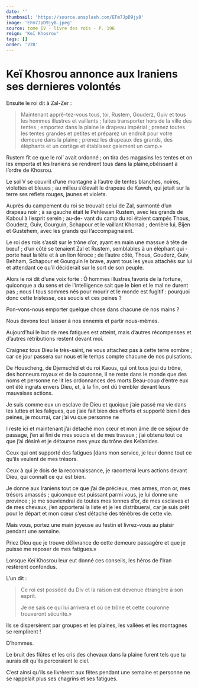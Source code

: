 ```yaml
---
date: ''
thumbnail: 'https://source.unsplash.com/EFm7JpD9jy8'
image: 'EFm7JpD9jy8.jpeg'
source: tome IV - livre des rois - P. 196
reign: 'Keï Khosrou'
tags: []
order: '228'
---
```


# Keï Khosrou annonce aux Iraniens ses dernieres volontés

Ensuite le roi dit à Zal-Zer :

> Maintenant apprê-tez-vous tous, toi, Rustem, Gouderz, Guiv et tous les hommes illustres et vaillants ; faites transporter hors de la ville des tentes ; emportez dans la plaine le drapeau impérial ; prenez toutes les tentes grandes et petites et préparez un endroit pour votre demeure dans la plaine ; prenez les drapeaux des grands, des éléphants et un cortège et établissez gaiement un camp.»

Rustem fit ce que le roi’ avait ordonné ; on tira des magasins les tentes et on les emporta et les Iraniens se rendirent tous dans la plaine,obéissant à l’ordre de Khosrou.

Le sol V se couvrit d’une montagne à l’autre de tentes blanches, noires, violettes et bleues ; au milieu s’élevait le drapeau de Kaweh, qui jetait sur la terre ses reflets rouges, jaunes et violets.

Auprès du campement du roi se trouvait celui de Zal, surmonté d’un drapeau noir ; à sa gauche était le Pehlewan Rustem, avec les grands de Kaboul à l’esprit serein ; au-de-
vant du camp du roi étaient campés Thous, Gouderz, Guiv, Gourguin, Schapour et le vaillant Khorrad ; derrière lui, Bijen et Gustehem, avec les grands qui I’accompagnaient.

Le roi des rois s’assit sur le trône d’or, ayant en main une massue à tête de bœuf ; d’un côté se tenaient Zal et Rustem, semblables à un éléphant qui -porte haut la tête et à un lion féroce ; de l’autre côté, Thous, Gouderz, Guiv, Behham, Schapour et Gourguin le brave, ayant tous les yeux attachés sur lui et attendant ce qu’il déciderait sur le sort de son peuple.

Alors le roi dit d’une voix forte : Ô hommes illustres,favoris de la fortune, quiconque a du sens et de l’intelligence sait que le bien et le mal ne durent pas ; nous I tous sommes nés pour mourir et le monde est fugitif : pourquoi donc cette tristesse, ces soucis et ces peines ?

Pon-vons-nous emporter quelque chose dans chacune de nos mains ?

Nous devons tout laisser à nos ennemis et partir nous-mêmes.

Aujourd’hui le but de mes fatigues est atteint, mais d’autres récompenses et d’autres rétributions restent devant moi.

Craignez tous Dieu le très-saint, ne vous attachez pas à cette terre sombre ; car ce jour passera sur nous et le temps compte chacune de nos pulsations.

De Houscheng, de Djemschid et du roi Kaous, qui ont tous joui du trône, des honneurs royaux et de la couronne, il ne reste dans le monde que des noms et personne ne lit les ordonnances des morts.Beau-coup d’entre eux ont été ingrats envers Dieu, et, à la fin, ont dû trembler devant leurs mauvaises actions.

Je suis comme eux un esclave de Dieu et quoique j’aie passé ma vie dans les luttes et les faligues, que j’aie fait bien des efforts et supporté bien I des peines, je mourrai, car j’ai vu que personne ne

I reste ici et maintenant j’ai détaché mon cœur et mon âme de ce séjour de passage, j’en ai fini de mes soucis et de mes travaux ; j’ai obtenu tout ce que j’ai désiré et je détourne mes yeux du trône des Keïanides.

Ceux qui ont supporté des fatigues [dans mon service, je leur donne tout ce qu’ils veulent de mes trésors.

Ceux à qui je dois de la reconnaissance, je raconterai leurs actions devant Dieu, qui connaît ce qui est bien.

Je donne aux Iraniens tout ce que j’ai de précieux, mes armes, mon or, mes trésors amassés ; quiconque est puissant parmi vous, je lui donne une province ; je me souviendrai de toutes mes tonnes d’or, de mes esclaves et de mes chevaux, j’en apporterai la liste et je les distribuerai, car je suis prêt pour le départ et mon cœur s’est détaché des ténèbres de cette vie.

Mais vous, portez une main joyeuse au festin et livrez-vous au plaisir pendant une semaine.

Priez Dieu que je trouve délivrance de cette demeure passagère et que je puisse me reposer de mes fatigues.»

Lorsque Keï Khosrou leur eut donné ces conseils, les héros de l’Iran restèrent confondus.

L’un dit :

> Ce roi est possédé du Div et la raison est devenue étrangère à son esprit.
>
> Je ne sais ce qui lui arrivera et où ce trône et cette couronne trouveront sécurité.»

Ils se dispersèrent par groupes et les plaines, les vallées et les montagnes se remplirent !

D’hommes.

Le bruit des flûtes et les cris des chevaux dans la plaine furent tels que tu aurais dit qu’ils perceraient le ciel.

C’est ainsi qu’ils se livrèrent aux fêtes pendant une semaine et personne ne se rappelait plus ses chagrins et ses fatigues.
